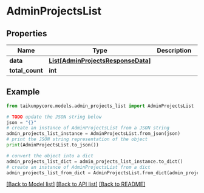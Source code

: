 # AdminProjectsList


## Properties

Name | Type | Description | Notes
------------ | ------------- | ------------- | -------------
**data** | [**List[AdminProjectsResponseData]**](AdminProjectsResponseData.md) |  | 
**total_count** | **int** |  | 

## Example

```python
from taikunpycore.models.admin_projects_list import AdminProjectsList

# TODO update the JSON string below
json = "{}"
# create an instance of AdminProjectsList from a JSON string
admin_projects_list_instance = AdminProjectsList.from_json(json)
# print the JSON string representation of the object
print(AdminProjectsList.to_json())

# convert the object into a dict
admin_projects_list_dict = admin_projects_list_instance.to_dict()
# create an instance of AdminProjectsList from a dict
admin_projects_list_from_dict = AdminProjectsList.from_dict(admin_projects_list_dict)
```
[[Back to Model list]](../README.md#documentation-for-models) [[Back to API list]](../README.md#documentation-for-api-endpoints) [[Back to README]](../README.md)


